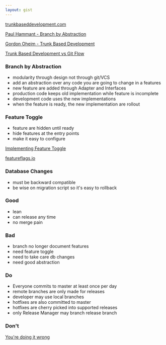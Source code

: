 ```yaml
---
layout: gist
---
```


[trunkbaseddevelopment.com](https://trunkbaseddevelopment.com/)

[Paul Hammant - Branch by Abstraction](https://paulhammant.com/blog/branch_by_abstraction.html)

[Gordon Oheim - Trunk Based Development](https://www.slideshare.net/go_oh/trunk-based-development-36406599)


[Trunk Based Development vs Git Flow](https://trunkbaseddevelopment.com/)

### Branch by Abstraction
- modularity through design not through git/VCS
- add an abstraction over any code you are going to change in a features
- new feature are added through Adapter and Interfaces
- production code keeps old implementation while feature is incomplete
- development code uses the new implementations
- when the feature is ready, the new implementation are rollout

### Feature Toggle

- feature are hidden until ready
- hide features at the entry points
- make it easy to configure

[Implementing Feature Toggle](https://martinfowler.com/articles/feature-toggles.html#ImplementationTechniques)

[featureflags.io](https://featureflags.io/)

### Database Changes

- must be backward compatible
- be wise on migration script so it's easy to rollback

### Good

- lean
- can release any time
- no merge pain

### Bad

- branch no longer document features
- need feature toggle
- need to take care db changes
- need good abstraction

### Do
- Everyone commits to master at least once per day
- remote branches are only made for releases
- developer may use local branches
- hotfixes are also committed to master
- hotfixes are cherry picked into supported releases
- only Release Manager may branch release branch

### Don't

[You're doing it wrong](https://trunkbaseddevelopment.com/youre-doing-it-wrong/)

